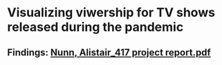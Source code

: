 # Visualizing viwership for TV shows released during the pandemic

## Findings: [Nunn, Alistair_417 project report.pdf](https://github.com/chippedtoe/project417/blob/0e1f77568519b8edd7f3060bda3b89e47efc3a0a/Nunn%2C%20Alistair_417%20project%20report.pdf)

